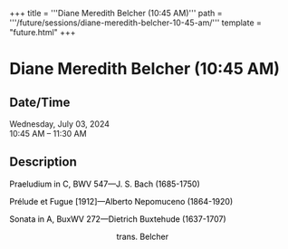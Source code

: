 +++
title = '''Diane Meredith Belcher (10:45 AM)'''
path = '''/future/sessions/diane-meredith-belcher-10-45-am/'''
template = "future.html"
+++

<h1>Diane Meredith Belcher (10:45 AM)</h1>

<h2>Date/Time</h2>
<p>Wednesday, July 03, 2024<br>
10:45 AM – 11:30 AM</p>
<h2>Description</h2>

<div class="ag87-crtemvc-hsbk"><div class="css-vsf5of"><p style="text-align:left;" class="carina-rte-public-DraftStyleDefault-block"><span style="color: black;">Praeludium in C, BWV 547—J. S. Bach (1685-1750)</span></p><p style="text-align:left;" class="carina-rte-public-DraftStyleDefault-block"><span style="color: black;">Prélude et Fugue [1912]—Alberto Nepomuceno (1864-1920)</span>&nbsp;</p><p style="text-align:left;" class="carina-rte-public-DraftStyleDefault-block"><span style="color: black;">Sonata in A, BuxWV 272—Dietrich Buxtehude (1637-1707)</span></p><p style="text-align:left;" class="carina-rte-public-DraftStyleDefault-block">&nbsp; &nbsp; &nbsp; &nbsp; &nbsp; &nbsp; &nbsp; &nbsp; &nbsp; &nbsp; &nbsp; &nbsp; &nbsp; &nbsp; &nbsp; &nbsp; &nbsp; &nbsp; &nbsp; &nbsp; &nbsp; &nbsp; &nbsp; &nbsp; <span style="color: black;">trans. Belcher</span></p><p style="text-align:left;" class="carina-rte-public-DraftStyleDefault-block">&nbsp;</p><p style="text-align:left;" class="carina-rte-public-DraftStyleDefault-block">&nbsp;</p><p style="text-align:left;" class="carina-rte-public-DraftStyleDefault-block">&nbsp;</p><p style="text-align:left;" class="carina-rte-public-DraftStyleDefault-block">&nbsp;</p><p style="text-align:left;" class="carina-rte-public-DraftStyleDefault-block">&nbsp;</p></div></div>


